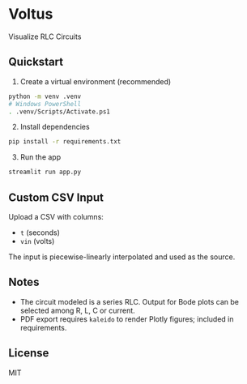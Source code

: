 # Voltus
Visualize RLC Circuits

## Quickstart

1. Create a virtual environment (recommended)

```bash
python -m venv .venv
# Windows PowerShell
. .venv/Scripts/Activate.ps1
```

2. Install dependencies

```bash
pip install -r requirements.txt
```

3. Run the app

```bash
streamlit run app.py
```

## Custom CSV Input
Upload a CSV with columns:

- `t` (seconds)
- `vin` (volts)

The input is piecewise-linearly interpolated and used as the source.

## Notes
- The circuit modeled is a series RLC. Output for Bode plots can be selected among R, L, C or current.
- PDF export requires `kaleido` to render Plotly figures; included in requirements.

## License
MIT
